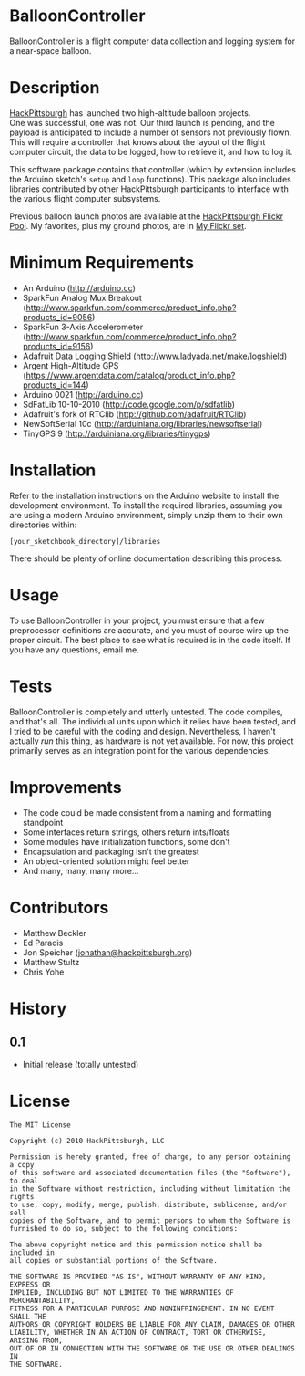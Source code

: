 BalloonController
=================

BalloonController is a flight computer data collection and logging system for a near-space balloon.

Description
===========

[HackPittsburgh](http://www.hackpittsburgh.org) has launched two high-altitude balloon projects.  
One was successful, one was not.  Our third launch is pending, and the payload is anticipated to 
include a number of sensors not previously flown.  This will require a controller that knows about
the layout of the flight computer circuit, the data to be logged, how to retrieve it, and how to log
it.

This software package contains that controller (which by extension includes the Arduino sketch's
`setup` and `loop` functions).  This package also includes libraries contributed by other 
HackPittsburgh participants to interface with the various flight computer subsystems.

Previous balloon launch photos are available at the 
[HackPittsburgh Flickr Pool](http://www.flickr.com/groups/hackpgh).  My favorites, plus my ground
photos, are in [My Flickr set](http://www.flickr.com/photos/jonspeicher/sets/72157624683638916/).

Minimum Requirements
====================

* An Arduino (http://arduino.cc)
* SparkFun Analog Mux Breakout (http://www.sparkfun.com/commerce/product_info.php?products_id=9056)
* SparkFun 3-Axis Accelerometer (http://www.sparkfun.com/commerce/product_info.php?products_id=9156)
* Adafruit Data Logging Shield (http://www.ladyada.net/make/logshield)
* Argent High-Altitude GPS (https://www.argentdata.com/catalog/product_info.php?products_id=144)
* Arduino 0021 (http://arduino.cc)
* SdFatLib 10-10-2010 (http://code.google.com/p/sdfatlib)
* Adafruit's fork of RTClib (http://github.com/adafruit/RTClib)
* NewSoftSerial 10c (http://arduiniana.org/libraries/newsoftserial)
* TinyGPS 9 (http://arduiniana.org/libraries/tinygps)

Installation
============

Refer to the installation instructions on the Arduino website to install the development 
environment.  To install the required libraries, assuming you are using a modern Arduino 
environment, simply unzip them to their own directories within:

    [your_sketchbook_directory]/libraries

There should be plenty of online documentation describing this process.

Usage
=====

To use BalloonController in your project, you must ensure that a few preprocessor definitions are
accurate, and you must of course wire up the proper circuit.  The best place to see what is required 
is in the code itself.  If you have any questions, email me.

Tests
=====

BalloonController is completely and utterly untested.  The code compiles, and that's all.  The
individual units upon which it relies have been tested, and I tried to be careful with the coding 
and design.  Nevertheless, I haven't actually *run* this thing, as hardware is not yet available.
For now, this project primarily serves as an integration point for the various dependencies.

Improvements
============

* The code could be made consistent from a naming and formatting standpoint
* Some interfaces return strings, others return ints/floats
* Some modules have initialization functions, some don't
* Encapsulation and packaging isn't the greatest
* An object-oriented solution might feel better
* And many, many, many more...

Contributors
============

* Matthew Beckler
* Ed Paradis
* Jon Speicher ([jonathan@hackpittsburgh.org](mailto:jonathan@hackpittsburgh.org))
* Matthew Stultz
* Chris Yohe

History
=======

0.1
---

* Initial release (totally untested)

License
=======

    The MIT License

    Copyright (c) 2010 HackPittsburgh, LLC

    Permission is hereby granted, free of charge, to any person obtaining a copy
    of this software and associated documentation files (the "Software"), to deal
    in the Software without restriction, including without limitation the rights
    to use, copy, modify, merge, publish, distribute, sublicense, and/or sell
    copies of the Software, and to permit persons to whom the Software is
    furnished to do so, subject to the following conditions:

    The above copyright notice and this permission notice shall be included in
    all copies or substantial portions of the Software.

    THE SOFTWARE IS PROVIDED "AS IS", WITHOUT WARRANTY OF ANY KIND, EXPRESS OR
    IMPLIED, INCLUDING BUT NOT LIMITED TO THE WARRANTIES OF MERCHANTABILITY,
    FITNESS FOR A PARTICULAR PURPOSE AND NONINFRINGEMENT. IN NO EVENT SHALL THE
    AUTHORS OR COPYRIGHT HOLDERS BE LIABLE FOR ANY CLAIM, DAMAGES OR OTHER
    LIABILITY, WHETHER IN AN ACTION OF CONTRACT, TORT OR OTHERWISE, ARISING FROM,
    OUT OF OR IN CONNECTION WITH THE SOFTWARE OR THE USE OR OTHER DEALINGS IN
    THE SOFTWARE.